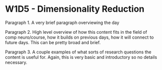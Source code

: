 # W1D5 - Dimensionality Reduction

Paragraph 1. A very brief paragraph overviewing the day

Paragraph 2. High level overview of how this content fits in the field of comp neuro/course, how it builds on previous days, how it will connect to future days. This can be pretty broad and brief. 

Paragraph 3. A couple examples of what sorts of research questions the content is useful for. Again, this is very basic and introductory so no details necessary. 

